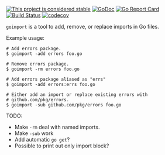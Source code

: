 [![This project is considered stable](https://img.shields.io/badge/Status-stable-green.svg)](https://arp242.net/status/stable)
[![GoDoc](https://godoc.org/arp242.net/goimport?status.svg)](https://godoc.org/arp242.net/goimport)
[![Go Report Card](https://goreportcard.com/badge/github.com/Carpetsmoker/goimport)](https://goreportcard.com/report/github.com/Carpetsmoker/goimport)
[![Build Status](https://travis-ci.org/Carpetsmoker/goimport.svg?branch=master)](https://travis-ci.org/Carpetsmoker/goimport)
[![codecov](https://codecov.io/gh/Carpetsmoker/goimport/branch/master/graph/badge.svg)](https://codecov.io/gh/Carpetsmoker/goimport)

`goimport` is a tool to add, remove, or replace imports in Go files.

Example usage:

	# Add errors package.
	$ goimport -add errors foo.go

	# Remove errors package.
	$ goimport -rm errors foo.go

	# Add errors package aliased as "errs"
	$ goimport -add errors:errs foo.go

	# Either add an import or replace existing errors with
	# github.com/pkg/errors.
	$ goimport -sub github.com/pkg/errors foo.go

TODO:

- Make `-rm` deal with named imports.
- Make `-sub` work
- Add automatic `go get`?
- Possible to print out only import block?

